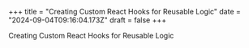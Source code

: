+++
title = "Creating Custom React Hooks for Reusable Logic"
date = "2024-09-04T09:16:04.173Z"
draft = false
+++

  Creating Custom React Hooks for Reusable Logic
        